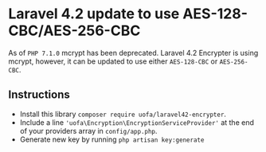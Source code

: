 # Laravel 4.2 update to use AES-128-CBC/AES-256-CBC

As of `PHP 7.1.0` mcrypt has been deprecated. Laravel 4.2 Encrypter is using mcrypt, however, it can be updated to use either `AES-128-CBC` or `AES-256-CBC`.

## Instructions

  - Install this library `composer require uofa/laravel42-encrypter`.
  - Include a line `'uofa\Encryption\EncryptionServiceProvider'` at the end of your providers array in `config/app.php`.
  - Generate new key by running `php artisan key:generate`